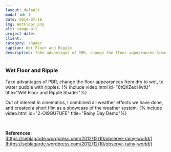 ```yaml
---
layout: default
modal-id: 1
date: 2014-07-18
img: WetFloor.png
alt: image-alt
project-date: 
client: 
category: shader
caption: Wet Floor and Ripple
description: Take advantages of PBR, change the floor appearances from dry to wet, to water puddle with ripples.
---
```

### Wet Floor and Ripple
Take advantages of PBR, change the floor appearances from dry to wet, to water puddle with ripples.
{% include video.html id="6tQXZedHwtU" title="Wet Floor and Ripple Shader"%}

Out of interest in cinematics, I combined all weather effects we have done, and created a short film as a showcase of the weather system.
{% include video.html id="2-Ol9GU7UFE" title="Rainy Day Demo"%}

&nbsp;

**References:**     
[https://seblagarde.wordpress.com/2012/12/10/observe-rainy-world/](https://seblagarde.wordpress.com/2012/12/10/observe-rainy-world/)

